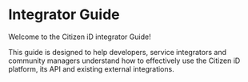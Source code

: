 # Integrator Guide

Welcome to the Citizen iD integrator Guide!

This guide is designed to help developers, service integrators and community managers understand how to effectively use the Citizen iD platform, its API and existing external integrations.
